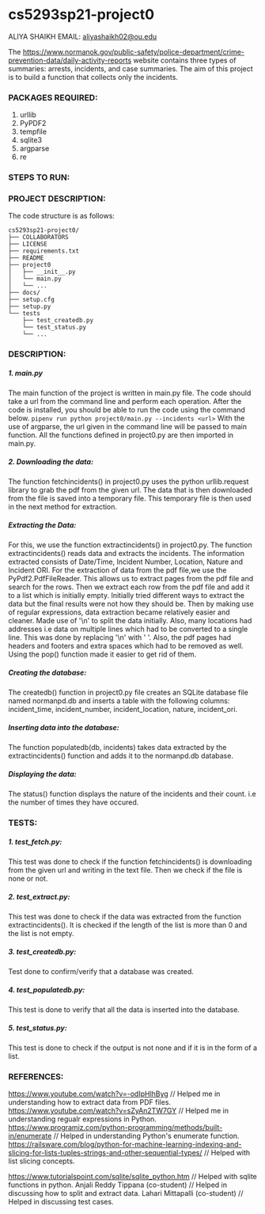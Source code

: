 # cs5293sp21-project0

 ALIYA SHAIKH
 EMAIL: aliyashaikh02@ou.edu

The https://www.normanok.gov/public-safety/police-department/crime-prevention-data/daily-activity-reports website contains three types of summaries: arrests, incidents, and case summaries. The aim of this project is to build a function that collects only the incidents.

### PACKAGES REQUIRED:
1. urllib
2. PyPDF2
3. tempfile
4. sqlite3
5. argparse
6. re

### STEPS TO RUN:


### PROJECT DESCRIPTION:

The code structure is as follows:
```
cs5293sp21-project0/
├── COLLABORATORS
├── LICENSE
├── requirements.txt
├── README
├── project0
│   ├── __init__.py
│   └── main.py
│   └── ...
├── docs/
├── setup.cfg
├── setup.py
└── tests
    ├── test_createdb.py
    └── test_status.py
    └── ... 
```    
### DESCRIPTION:

##### 1. main.py
The main function of the project is written in main.py file. The code should take a url from the command line and perform each operation. After the code is installed, you should be able to run the code using the command below.
`pipenv run python project0/main.py --incidents <url>`
With the use of argparse, the url given in the command line will be passed to main function. All the functions defined in project0.py are then imported in main.py.

##### 2. Downloading the data:
The function fetchincidents() in project0.py uses the python urllib.request library to grab the pdf from the given url.
The data that is then downloaded from the file is saved into a temporary file. This temporary file is then used in the next method for extraction.

##### Extracting the Data:
For this, we use the function extractincidents() in project0.py. 
The function extractincidents() reads data and extracts the incidents. The information extracted consists of Date/Time, Incident Number, Location, Nature and Incident ORI.
For the extraction of data from the pdf file,we use the PyPdf2.PdfFileReader. This allows us to extract pages from the pdf file and search for the rows. Then we extract each row from the pdf file and add it to a list which is initially empty.
Initially tried different ways to extract the data but the final results were not how they should be.
Then by making use of regular expressions, data extraction became relatively easier and cleaner.
Made use of '\n' to split the data initially. Also, many locations had addresses i.e data on multiple lines which had to be converted to a single line. This was done by replacing '\n' with ' '. 
Also, the pdf pages had headers and footers and extra spaces which had to be removed as well. Using the pop() function made it easier to get rid of them.

##### Creating the database:
The createdb() function in project0.py file creates an SQLite database file named normanpd.db and inserts a table with the following columns: incident_time, incident_number, incident_location, nature, incident_ori.

##### Inserting data into the database:
The function populatedb(db, incidents) takes data extracted by the extractincidents() function and adds it to the normanpd.db database.

##### Displaying the data:
The status() function displays the nature of the incidents and their count. i.e the number of times they have occured. 

### TESTS:

##### 1. test_fetch.py: 
This test was done to check if the function fetchincidents() is downloading from the given url and writing in the text file. Then we check if the file is none or not.

##### 2. test_extract.py:
This test was done to check if the data was extracted from the function extractincidents(). It is checked if the length of the list is more than 0 and the list is not empty.

##### 3. test_createdb.py:
Test done to confirm/verify that a database was created.

##### 4. test_populatedb.py:
This test is done to verify that all the data is inserted into the database. 

##### 5. test_status.py:
This test is done to check if the output is not none and if it is in the form of a list.

### REFERENCES:
https://www.youtube.com/watch?v=-odIpHlhByg // Helped me in understanding how to extract data from PDF files.
https://www.youtube.com/watch?v=sZyAn2TW7GY // Helped me in understanding regualr expressions in Python.
https://www.programiz.com/python-programming/methods/built-in/enumerate // Helped in understanding Python's enumerate function.
https://railsware.com/blog/python-for-machine-learning-indexing-and-slicing-for-lists-tuples-strings-and-other-sequential-types/ // Helped with list slicing concepts.

https://www.tutorialspoint.com/sqlite/sqlite_python.htm // Helped with sqlite functions in python.
Anjali Reddy Tippana (co-student) // Helped in discussing how to split and extract data.
Lahari Mittapalli (co-student) // Helped in discussing test cases.
